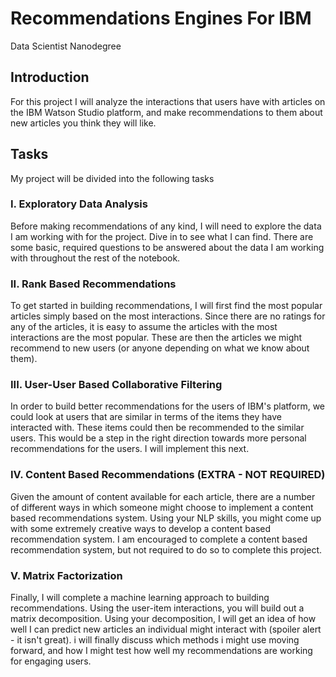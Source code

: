 # Recommendations Engines For IBM
Data Scientist Nanodegree

## Introduction
For this project I will analyze the interactions that users have with articles on the IBM Watson Studio platform, and make recommendations to them about new articles you think they will like.<br>

## Tasks
My project will be divided into the following tasks

### I. Exploratory Data Analysis

Before making recommendations of any kind, I will need to explore the data I am working with for the project. Dive in to see what I can find. There are some basic, required questions to be answered about the data I am working with throughout the rest of the notebook.

### II. Rank Based Recommendations

To get started in building recommendations, I will first find the most popular articles simply based on the most interactions. Since there are no ratings for any of the articles, it is easy to assume the articles with the most interactions are the most popular. These are then the articles we might recommend to new users (or anyone depending on what we know about them).

### III. User-User Based Collaborative Filtering

In order to build better recommendations for the users of IBM's platform, we could look at users that are similar in terms of the items they have interacted with. These items could then be recommended to the similar users. This would be a step in the right direction towards more personal recommendations for the users. I will implement this next.

### IV. Content Based Recommendations (EXTRA - NOT REQUIRED)

Given the amount of content available for each article, there are a number of different ways in which someone might choose to implement a content based recommendations system. Using your NLP skills, you might come up with some extremely creative ways to develop a content based recommendation system. I am encouraged to complete a content based recommendation system, but not required to do so to complete this project.

### V. Matrix Factorization

Finally, I will complete a machine learning approach to building recommendations. Using the user-item interactions, you will build out a matrix decomposition. Using your decomposition, I will get an idea of how well I can predict new articles an individual might interact with (spoiler alert - it isn't great). i will finally discuss which methods i might use moving forward, and how I might test how well my recommendations are working for engaging users.
